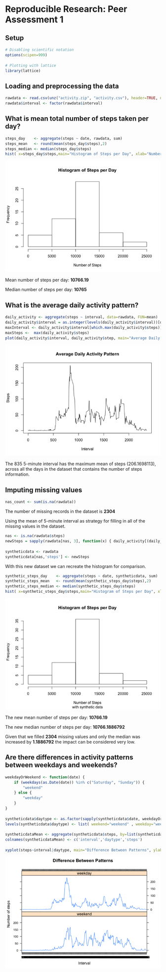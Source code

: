 # Reproducible Research: Peer Assessment 1

## Setup ##

```r
# Disabling scientific notation
options(scipen=999)

# Plotting with lattice
library(lattice)
```
## Loading and preprocessing the data

```r
rawdata <- read.csv(unz("activity.zip", "activity.csv"), header=TRUE, na.strings="NA",colClasses=c("integer","Date","integer"),stringsAsFactors=FALSE)
rawdata$interval <- factor(rawdata$interval)
```

## What is mean total number of steps taken per day?

```r
steps_day    <- aggregate(steps ~ date, rawdata, sum)
steps_mean   <- round(mean(steps_day$steps),2)
steps_median <- median(steps_day$steps)
hist( x=steps_day$steps,main="Histogram of Steps per Day", xlab="Number of Steps" );
```

![](PA1_template_files/figure-html/unnamed-chunk-3-1.png) 

Mean number of steps per day: __10766.19__

Median number of steps per day: __10765__

## What is the average daily activity pattern?


```r
daily_activity <- aggregate(steps ~ interval, data=rawdata, FUN=mean)
daily_activity$interval = as.integer(levels(daily_activity$interval))[daily_activity$interval]
maxInterval <- daily_activity$interval[which.max(daily_activity$steps)]
maxSteps <-  max(daily_activity$steps)
plot(daily_activity$interval, daily_activity$step, main="Average Daily Activity Pattern", xlab="Interval", ylab="Steps",type="l") 
```

![](PA1_template_files/figure-html/unnamed-chunk-4-1.png) 

The 835 5-minute interval has the maximum mean of steps (206.1698113), across all the days in the dataset that contains the number of steps information.

## Imputing missing values


```r
nas_count <- sum(is.na(rawdata))
```

The number of missing records in the dataset is __2304__

Using the mean of 5-minute interval as strategy for filling in all of the missing values in the dataset.


```r
nas <- is.na(rawdata$steps)
newSteps = sapply(rawdata[nas, 3], function(x) { daily_activity[(daily_activity$interval==x), 2]})

syntheticdata <- rawdata
syntheticdata[nas,'steps'] <- newSteps
```

With this new dataset we can recreate the histogram for comparison.

```r
synthetic_steps_day    <- aggregate(steps ~ date, syntheticdata, sum)
synthetic_steps_mean   <- round(mean(synthetic_steps_day$steps),2)
synthetic_steps_median <- median(synthetic_steps_day$steps)
hist( x=synthetic_steps_day$steps,main="Histogram of Steps per Day", xlab="Number of Steps",sub="with synthetic data" );
```

![](PA1_template_files/figure-html/unnamed-chunk-7-1.png) 

The new mean number of steps per day: __10766.19__

The new median number of steps per day: __10766.1886792__

Given that we filled __2304__ missing values and only the median was increased by __1.1886792__ the impact can be considered very low.

## Are there differences in activity patterns between weekdays and weekends?

```r
weekdayOrWeekend <- function(date) {
    if (weekdays(as.Date(date)) %in% c("Saturday", "Sunday")) {
        "weekend"
    } else {
        "weekday"
    }
}

syntheticdata$daytype <- as.factor(sapply(syntheticdata$date, weekdayOrWeekend))
levels(syntheticdata$daytype) <- list( weekend="weekend" , weekday="weekday")

syntheticdataMean <- aggregate(syntheticdata$steps, by=list(syntheticdata$interval, syntheticdata$daytype), data=syntheticdata, FUN=mean)
colnames(syntheticdataMean) <- c('interval','daytype','steps')

xyplot(steps~interval|daytype, main="Difference Between Patterns", ylab="Number of steps", xlab="Interval", data = syntheticdataMean, type = 'l', layout = c(1,2))
```

![](PA1_template_files/figure-html/unnamed-chunk-8-1.png) 


